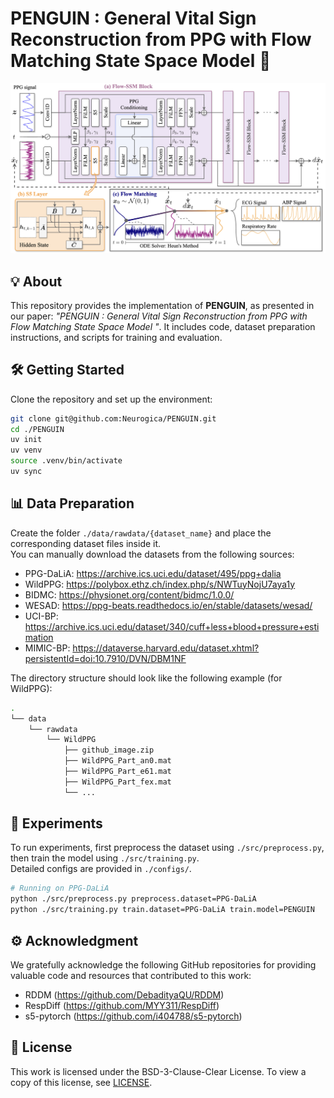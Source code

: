 # PENGUIN : General Vital Sign Reconstruction from PPG with Flow Matching State Space Model 🐧 

![architecture](./figure/model_arch.png)

## 💡 About
This repository provides the implementation of **PENGUIN**, as presented in our paper:
*"PENGUIN : General Vital Sign Reconstruction from PPG with Flow Matching State Space Model "*.
It includes code, dataset preparation instructions, and scripts for training and evaluation.

## 🛠️ Getting Started
Clone the repository and set up the environment:
```bash
git clone git@github.com:Neurogica/PENGUIN.git
cd ./PENGUIN
uv init
uv venv
source .venv/bin/activate
uv sync
```

## 📊 Data Preparation
Create the folder `./data/rawdata/{dataset_name}` and place the corresponding dataset files inside it.\
You can manually download the datasets from the following sources:
- PPG-DaLiA: https://archive.ics.uci.edu/dataset/495/ppg+dalia
- WildPPG: https://polybox.ethz.ch/index.php/s/NWTuyNojU7aya1y 
- BIDMC: https://physionet.org/content/bidmc/1.0.0/ 
- WESAD: https://ppg-beats.readthedocs.io/en/stable/datasets/wesad/ 
- UCI-BP: https://archive.ics.uci.edu/dataset/340/cuff+less+blood+pressure+estimation 
- MIMIC-BP: https://dataverse.harvard.edu/dataset.xhtml?persistentId=doi:10.7910/DVN/DBM1NF

The directory structure should look like the following example (for WildPPG):
```bash
.
└── data
    └── rawdata
        └── WildPPG
            ├── github_image.zip
            ├── WildPPG_Part_an0.mat
            ├── WildPPG_Part_e61.mat
            ├── WildPPG_Part_fex.mat
            └── ...
```

## 🎯 Experiments
To run experiments, first preprocess the dataset using `./src/preprocess.py`, then train the model using `./src/training.py`.\
Detailed configs are provided in `./configs/`.

```bash
# Running on PPG-DaLiA
python ./src/preprocess.py preprocess.dataset=PPG-DaLiA
python ./src/training.py train.dataset=PPG-DaLiA train.model=PENGUIN
```

## ⚙️ Acknowledgment
We gratefully acknowledge the following GitHub repositories for providing valuable code and resources that contributed to this work:

- RDDM (https://github.com/DebadityaQU/RDDM)
- RespDiff (https://github.com/MYY311/RespDiff)
- s5-pytorch (https://github.com/i404788/s5-pytorch)

## 📄 License
This work is licensed under the BSD-3-Clause-Clear License. To view a copy of this license, see [LICENSE](LICENSE).
